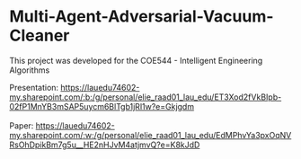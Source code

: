 # Multi-Agent-Adversarial-Vacuum-Cleaner
This project was developed for the COE544 - Intelligent Engineering Algorithms

Presentation: https://lauedu74602-my.sharepoint.com/:b:/g/personal/elie_raad01_lau_edu/ET3Xod2fVkBIpb-02fP1MnYB3mSAP5uycm6BlTgb1jRl1w?e=Gkjgdm
<br>
<br>
Paper: https://lauedu74602-my.sharepoint.com/:w:/g/personal/elie_raad01_lau_edu/EdMPhvYa3pxOqNVRsOhDpikBm7g5u__HE2nHJvM4atjmvQ?e=K8kJdD
<br>
